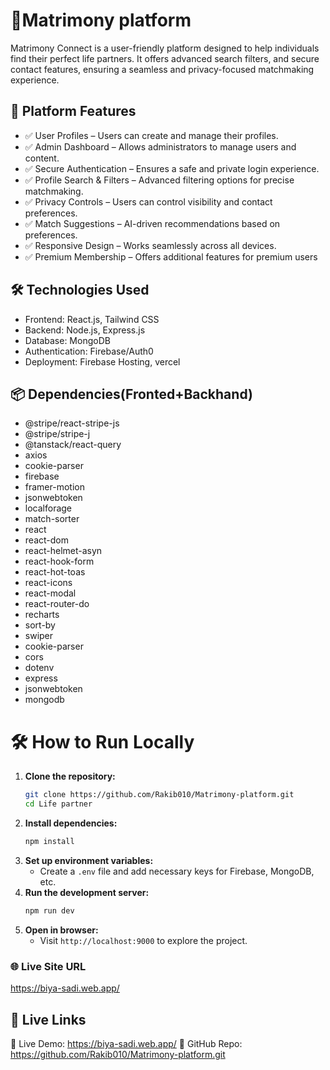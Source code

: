 
# 💍Matrimony platform 
Matrimony Connect is a user-friendly platform designed to help individuals find their perfect life partners. It offers advanced search filters, and secure contact features, ensuring a seamless and privacy-focused matchmaking experience.

## 🌟 Platform Features
- ✅ User Profiles – Users can create and manage their profiles.
- ✅ Admin Dashboard – Allows administrators to manage users and content.
- ✅ Secure Authentication – Ensures a safe and private login experience.
- ✅ Profile Search & Filters – Advanced filtering options for precise matchmaking.
- ✅ Privacy Controls – Users can control visibility and contact preferences.
- ✅ Match Suggestions – AI-driven recommendations based on preferences.
- ✅ Responsive Design – Works seamlessly across all devices.
- ✅ Premium Membership – Offers additional features for premium users

## 🛠️ Technologies Used
- Frontend: React.js, Tailwind CSS
- Backend: Node.js, Express.js
- Database: MongoDB
- Authentication: Firebase/Auth0
- Deployment: Firebase Hosting, vercel

## 📦 Dependencies(Fronted+Backhand)
- @stripe/react-stripe-js
- @stripe/stripe-j
- @tanstack/react-query
- axios
- cookie-parser
- firebase
- framer-motion
- jsonwebtoken
- localforage
- match-sorter
- react
- react-dom
- react-helmet-asyn
- react-hook-form
- react-hot-toas
- react-icons
- react-modal
- react-router-do
- recharts
- sort-by
- swiper
- cookie-parser
- cors
- dotenv
- express
- jsonwebtoken
- mongodb

# 🛠 How to Run Locally

1. **Clone the repository:**
   ```sh
   git clone https://github.com/Rakib010/Matrimony-platform.git
   cd Life partner
   ```
2. **Install dependencies:**
   ```sh
   npm install
   ```
3. **Set up environment variables:**
   - Create a `.env` file and add necessary keys for Firebase, MongoDB, etc.
4. **Run the development server:**
   ```sh
   npm run dev
   ```
5. **Open in browser:**
   - Visit `http://localhost:9000` to explore the project.


### 🌐 **Live Site URL**
https://biya-sadi.web.app/

## 🔗 Live Links
🔹 Live Demo: https://biya-sadi.web.app/
🔹 GitHub Repo: https://github.com/Rakib010/Matrimony-platform.git